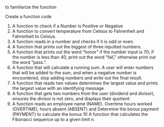 to familiarize the function

Create a function code

1. A function to check if a Number is Positive or Negative
2. A function to convert temperature from Celsius to Fahrenheit and Fahrenheit to Celsius.
3. A function reads in a number and checks if it is odd or even.
4. A function that prints out the biggest of three inputted numbers.
5. A function that prints out the word “honor” if the number input is 70; if the number is less than 40, print out the word “fail," otherwise print out the word “pass.”.
6. A function that will calculate a running sum. A user will enter numbers that will be added to the sum, and when a negative number is encountered, stop adding numbers and write out the final result.
7. A function that reads two values determines the largest value and prints the largest value with an identifying message
8. A function that gets two numbers from the user (dividend and divisor), ensures the divisor is not zero, and displays their quotient:
9. A function reads an employee name (NAME). Overtime hours worked (OVERTIME), hours absent (ABSENT) and
Determine the bonus payment (PAYMENT) to calculate the bonus
10 A function that calculates the Fibonacci sequence up to a given limit n.